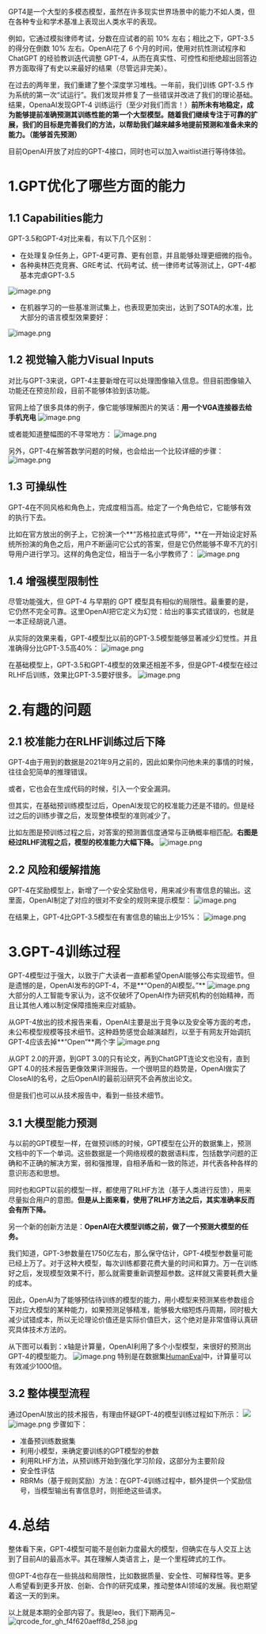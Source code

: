GPT4是一个大型的多模态模型，虽然在许多现实世界场景中的能力不如人类，但在各种专业和学术基准上表现出人类水平的表现。

例如，它通过模拟律师考试，分数在应试者的前 10% 左右；相比之下，GPT-3.5 的得分在倒数 10% 左右。OpenAI花了 6 个月的时间，使用对抗性测试程序和 ChatGPT 的经验教训迭代调整 GPT-4，从而在真实性、可控性和拒绝超出回答边界方面取得了有史以来最好的结果（尽管远非完美）。

在过去的两年里，我们重建了整个深度学习堆栈。一年前，我们训练 GPT-3.5 作为系统的第一次“试运行”。我们发现并修复了一些错误并改进了我们的理论基础。结果，OpenaAI发现GPT-4 训练运行（至少对我们而言！）**前所未有地稳定，成为能够提前准确预测其训练性能的第一个大型模型。随着我们继续专注于可靠的扩展，我们的目标是完善我们的方法，以帮助我们越来越多地提前预测和准备未来的能力。（能够首先预测）**

目前OpenAI开放了对应的GPT-4接口，同时也可以加入waitlist进行等待体验。

# 1.GPT优化了哪些方面的能力
## 1.1 Capabilities能力
GPT-3.5和GPT-4对比来看，有以下几个区别：

- 在处理复杂任务上，GPT-4更可靠、更有创意，并且能够处理更细微的指令。
- 各种奥林匹克竞赛、GRE考试、代码考试、统一律师考试等测试上，GPT-4都基本完虐GPT-3.5

![image.png](https://cdn.nlark.com/yuque/0/2023/png/29330410/1679215239747-15cc6957-832e-43a3-8e42-603e8ce17f16.png#averageHue=%23eddcb5&clientId=ud20041de-2300-4&from=paste&height=351&id=u85f4917b&originHeight=351&originWidth=451&originalType=binary&ratio=1&rotation=0&showTitle=false&size=26823&status=done&style=none&taskId=u3f54ebf1-06b5-495f-b8cf-bcd7d5b94b4&title=&width=451)

- 在机器学习的一些基准测试集上，也表现更加突出，达到了SOTA的水准，比大部分的语言模型效果要好：

![image.png](https://cdn.nlark.com/yuque/0/2023/png/29330410/1679215281043-a9caf9cc-9c33-40d4-bf64-b5adbe78f484.png#averageHue=%23f8f7f6&clientId=ud20041de-2300-4&from=paste&height=237&id=uaf09d73e&originHeight=237&originWidth=930&originalType=binary&ratio=1&rotation=0&showTitle=false&size=29917&status=done&style=none&taskId=u5d85369e-6e57-425d-b88e-184bd52f81e&title=&width=930)

## 1.2 视觉输入能力Visual Inputs
对比与GPT-3来说，GPT-4主要新增在可以处理图像输入信息。但目前图像输入功能还在预览阶段，目前不能够体验到该功能。

官网上给了很多具体的例子，像它能够理解图片的笑话：**用一个VGA连接器去给手机充电**
![image.png](https://cdn.nlark.com/yuque/0/2023/png/29330410/1679297523217-04174c7d-8280-4f83-8cfb-d8800191e61e.png#averageHue=%23a69880&clientId=ud20041de-2300-4&from=paste&height=811&id=ufacd2b2f&originHeight=973&originWidth=981&originalType=binary&ratio=1&rotation=0&showTitle=false&size=644703&status=done&style=none&taskId=ue93c2a61-b898-44ba-966f-7734ca39797&title=&width=817.4999675154698)

或者能知道整幅图的不寻常地方：
![image.png](https://cdn.nlark.com/yuque/0/2023/png/29330410/1679297762812-116f6a00-8035-4731-ae60-5187c54f576b.png#averageHue=%236c6749&clientId=ud20041de-2300-4&from=paste&height=563&id=ufe4aee0b&originHeight=676&originWidth=931&originalType=binary&ratio=1&rotation=0&showTitle=false&size=650458&status=done&style=none&taskId=u5cc35837-a900-4674-898b-3653c463a55&title=&width=775.8333025044877)

另外，GPT-4在解答数学问题的时候，也会给出一个比较详细的步骤：
![image.png](https://cdn.nlark.com/yuque/0/2023/png/29330410/1679298031000-dc53da4c-5db2-42e1-b145-93a9e37a3a53.png#averageHue=%23f0f0ef&clientId=ud20041de-2300-4&from=paste&height=1182&id=u7cf254cb&originHeight=1419&originWidth=1189&originalType=binary&ratio=1&rotation=0&showTitle=false&size=462892&status=done&style=none&taskId=ua5dfa53b-13c5-47e2-88f5-df099a75acd&title=&width=990.8332939611556)
## 1.3 可操纵性
GPT-4在不同风格和角色上，完成度相当高。给定了一个角色给它，它能够有效的执行下去。

比如在官方放出的例子上，它扮演一个**“苏格拉底式导师”，**在一开始设定好系统所扮演的角色之后，用户不断逼问它公式的答案，但是它仍然能够不卑不亢的引导用户进行学习。这样的角色定位，相当于一名小学教师了：
![image.png](https://cdn.nlark.com/yuque/0/2023/png/29330410/1679300553738-3b6c1d02-c5fb-4c42-803b-1c28d8d8b79a.png#averageHue=%23e7e6e5&clientId=ud20041de-2300-4&from=paste&height=1204&id=u53544349&originHeight=1445&originWidth=1338&originalType=binary&ratio=1&rotation=0&showTitle=false&size=185358&status=done&style=none&taskId=ub08fe09b-0f84-4b44-9e8a-5d5177f8e3b&title=&width=1114.9999556938824)


## 1.4 增强模型限制性
尽管功能强大，但 GPT-4 与早期的 GPT 模型具有相似的局限性。最重要的是，它仍然不完全可靠。这里OpenAI把它定义为幻觉：给出的事实式错误的，也就是一本正经胡说八道。

从实际的效果来看，GPT-4模型比以前的GPT-3.5模型能够显著减少幻觉性。并且准确得分比GPT-3.5高40%：
![image.png](https://cdn.nlark.com/yuque/0/2023/png/29330410/1679301644979-34be2858-0e26-45e8-9528-c8603e8747e8.png#averageHue=%23242623&clientId=ud20041de-2300-4&from=paste&height=368&id=uad28d7fd&originHeight=442&originWidth=706&originalType=binary&ratio=1&rotation=0&showTitle=false&size=27389&status=done&style=none&taskId=uc66cbfc3-17a6-4efa-bd1d-c22b71a1d5b&title=&width=588.333309955068)

在基础模型上，GPT-3.5和GPT-4模型的效果还相差不多，但是GPT-4模型在经过RLHF后训练，效果比GPT-3.5要好很多。
![image.png](https://cdn.nlark.com/yuque/0/2023/png/29330410/1679302061690-9e805e00-7f59-4adf-8a86-0b2fa0b768cc.png#averageHue=%23f6f6f6&clientId=ud20041de-2300-4&from=paste&height=324&id=u0ded0f8c&originHeight=389&originWidth=689&originalType=binary&ratio=1&rotation=0&showTitle=false&size=17954&status=done&style=none&taskId=u0ac06113-eee5-495e-91d1-3f17fc90c8c&title=&width=574.1666438513341)


# 2.有趣的问题
## 2.1 校准能力在RLHF训练过后下降
GPT-4由于用到的数据是2021年9月之前的，因此如果你问他未来的事情的时候，往往会犯简单的推理错误。

或者，它也会在生成代码的时候，引入一个安全漏洞。

但其实，在基础预训练模型过后，OpenAI发现它的校准能力还是不错的。但是经过之后的训练步骤之后，发现整体模型的准则减少了。

比如左图是预训练过程之后，对答案的预测置信度通常与正确概率相匹配。**右图是经过RLHF流程之后，模型的校准能力大幅下降。**
![image.png](https://cdn.nlark.com/yuque/0/2023/png/29330410/1679372229260-cb86d41d-3668-4b11-aea2-efa4a16a5774.png#averageHue=%23e9e9e6&clientId=ud20041de-2300-4&from=paste&height=388&id=u9218084d&originHeight=466&originWidth=980&originalType=binary&ratio=1&rotation=0&showTitle=false&size=131698&status=done&style=none&taskId=u49c1ee9b-af7d-40df-a60d-2c725f67e35&title=&width=816.6666342152503)

## 2.2 风险和缓解措施
GPT-4在奖励模型上，新增了一个安全奖励信号，用来减少有害信息的输出。这里面，OpenAI制定了对应的很对不安全的规则来提示模型：
![image.png](https://cdn.nlark.com/yuque/0/2023/png/29330410/1679401918360-2fef89e1-d547-4bf2-9d08-b7fae09a0d63.png#averageHue=%23f2f2f2&clientId=ud20041de-2300-4&from=paste&height=817&id=udb3db525&originHeight=980&originWidth=698&originalType=binary&ratio=1&rotation=0&showTitle=false&size=96228&status=done&style=none&taskId=u6a0875c7-609f-447f-a294-25c67175947&title=&width=581.6666435533109)

在结果上，GPT-4比GPT-3.5模型在有害信息的输出上少15%：
![image.png](https://cdn.nlark.com/yuque/0/2023/png/29330410/1679401809910-360a5efb-6827-478f-94ea-14b3e619109e.png#averageHue=%23ebecf6&clientId=ud20041de-2300-4&from=paste&height=335&id=u0ece39b5&originHeight=402&originWidth=717&originalType=binary&ratio=1&rotation=0&showTitle=false&size=15334&status=done&style=none&taskId=uc596cb98-ad89-40e4-a7f5-00afdc3c517&title=&width=597.4999762574841)

# 3.GPT-4训练过程
GPT-4模型过于强大，以致于广大读者一直都希望OpenAI能够公布实现细节。但是遗憾的是，OpenAI发布的GPT-4，不是**“Open的AI模型。”**
![image.png](https://cdn.nlark.com/yuque/0/2023/png/29330410/1679402136372-14d952a8-70e1-48cf-95ee-a52007555dd2.png#averageHue=%23b8e2a8&clientId=ud20041de-2300-4&from=paste&height=520&id=u0ca9bcc4&originHeight=624&originWidth=665&originalType=binary&ratio=1&rotation=0&showTitle=false&size=216320&status=done&style=none&taskId=uead558f8-253e-417e-b92f-6c4f5b54c1f&title=&width=554.1666446460627)
大部分的人工智能专家认为，这不仅破坏了OpenAI作为研究机构的创始精神，而且让其他人难以制定保障措施来应对威胁。

从GPT-4放出的技术报告来看，OpenAI主要是出于竞争以及安全等方面的考虑，未公布模型规模等技术细节。这种趋势感觉会越演越烈，以至于有网友开始调抗GPT-4应该去掉**“Open“**两个字
![image.png](https://cdn.nlark.com/yuque/0/2023/png/29330410/1679402392822-f4d70fc6-d395-4089-8427-103e40941809.png#averageHue=%23d9e1ec&clientId=ud20041de-2300-4&from=paste&height=571&id=u62d8504a&originHeight=685&originWidth=663&originalType=binary&ratio=1&rotation=0&showTitle=false&size=305214&status=done&style=none&taskId=u2d4ac552-d8d2-44ce-baad-8cf9c34796b&title=&width=552.4999780456234)

从GPT 2.0的开源，到GPT 3.0的只有论文，再到ChatGPT连论文也没有，直到GPT 4.0的技术报告更像效果评测报告。一个很明显的趋势是，OpenAI做实了CloseAI的名号，之后OpenAI的最前沿研究不会再放出论文。

但是我们也可以从技术报告中，看到一些技术细节。

## 3.1 大模型能力预测
与以前的GPT模型一样，在做预训练的时候，GPT模型在公开的数据集上，预测文档中的下一个单词。这些数据是一个网络规模的数据语料库，包括数学问题的正确和不正确的解决方案，弱和强推理，自相矛盾和一致的陈述，并代表各种各样的意识形态和思想。

同时也和GPT以前的模型一样，都使用了RLHF方法（基于人类进行反馈），用来尽量拟合用户的意图。**但是从上面来看，使用了RLHF方法之后，其实准确率反而会有所下降。**

另一个新的创新方法是：**OpenAI在大模型训练之前，做了一个预测大模型的任务。**

我们知道，GPT-3参数量在1750亿左右，那么保守估计，GPT-4模型参数量可能已经上万了。对于这种大模型，每次训练都要花费大量的时间和算力。万一在训练好之后，发现模型效果不行，那么就需要重新调整超参数。这样就又需要耗费大量的成本。

因此，OpenAI为了能够预估待训练的模型的能力，用小模型来预测某些参数组合下对应大模型的某种能力，如果预测足够精准，能够极大缩短炼丹周期，同时极大减少试错成本，所以无论理论价值还是实际价值巨大，这个绝对是非常值得认真研究具体技术方法的。

从下图可以看到：x轴是计算量，OpenAI利用了多个小型模型，来很好的预测出GPT-4的模型能力。
![image.png](https://cdn.nlark.com/yuque/0/2023/png/29330410/1679453771237-fc07d77e-7e05-429a-ba92-16771c173c90.png#averageHue=%23fcfcfc&clientId=ud20041de-2300-4&from=paste&height=395&id=u31e5b4c2&originHeight=406&originWidth=708&originalType=binary&ratio=1&rotation=0&showTitle=false&size=16920&status=done&style=none&taskId=ua2c70ebe-5b37-400c-9922-601190b3c96&title=&width=689)
特别是在数据集[HumanEval](https://github.com/openai/human-eval)中，计算量可以有效减少1000倍。

## 3.2 整体模型流程
通过OpenAI放出的技术报告，有理由怀疑GPT-4的模型训练过程如下所示：
![](https://cdn.nlark.com/yuque/0/2023/jpeg/29330410/1679456608767-550348c9-81b2-4f5f-91a9-884bf0aafe0e.jpeg)
![image.png](https://cdn.nlark.com/yuque/0/2023/png/29330410/1679456620547-2f801c1a-b7c9-4ffe-8eba-eb7cb14883ba.png#averageHue=%23fdfcfc&clientId=ud20041de-2300-4&from=paste&height=858&id=u811c1cce&originHeight=1030&originWidth=1651&originalType=binary&ratio=1&rotation=0&showTitle=false&size=248111&status=done&style=none&taskId=u87744047-2dd4-497a-ad3f-0a81365c75b&title=&width=1375.8332786626308)
步骤如下：

- 准备预训练数据集
- 利用小模型，来确定要训练的GPT模型的参数
- 利用RLHF方法，从预训练开始到强化学习阶段，这部分为主要阶段
- 安全性评估
- RBRMs（基于规则奖励）方法：在GPT-4训练过程中，额外提供一个奖励信号，当模型输出有害信息时，则拒绝这些请求。

# 4.总结
整体看下来，GPT-4模型可能不是创新力度最大的模型，但确实在与人交互上达到了目前AI的最高水平。其在理解人类语言上，是一个里程碑式的工作。

但GPT-4也存在一些挑战和局限性，比如数据质量、安全性、可解释性等。更多人希望看到更多开放、创新、合作的研究成果，推动整体AI领域的发展。我也期望着这一天的到来。

以上就是本期的全部内容了。我是leo，我们下期再见~
![qrcode_for_gh_f4f620aeff8d_258.jpg](https://cdn.nlark.com/yuque/0/2023/jpeg/29330410/1679456968279-abd0b0e7-0854-426f-90b7-6b46b55a8c2d.jpeg#averageHue=%23a6a4a3&clientId=ud20041de-2300-4&from=paste&height=215&id=ubdcbfe17&originHeight=258&originWidth=258&originalType=binary&ratio=1&rotation=0&showTitle=false&size=27597&status=done&style=none&taskId=u83e4c991-b84c-4f33-b59a-fd74e27d12b&title=&width=214.9999914566679)


